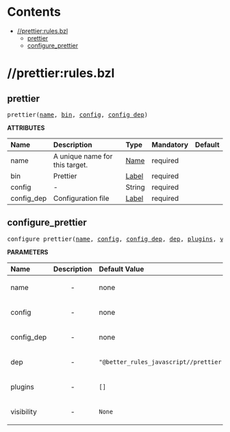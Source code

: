 # Contents

<!-- START doctoc generated TOC please keep comment here to allow auto update -->
<!-- DON'T EDIT THIS SECTION, INSTEAD RE-RUN doctoc TO UPDATE -->

- [//prettier:rules.bzl](#prettierrulesbzl)
  - [prettier](#prettier)
  - [configure_prettier](#configure_prettier)

<!-- END doctoc generated TOC please keep comment here to allow auto update -->

# //prettier:rules.bzl

<!-- Generated with Stardoc: http://skydoc.bazel.build -->

<a id="prettier"></a>

## prettier

<pre>
prettier(<a href="#prettier-name">name</a>, <a href="#prettier-bin">bin</a>, <a href="#prettier-config">config</a>, <a href="#prettier-config_dep">config_dep</a>)
</pre>

**ATTRIBUTES**

| Name                                       | Description                    | Type                                                                | Mandatory | Default |
| :----------------------------------------- | :----------------------------- | :------------------------------------------------------------------ | :-------- | :------ |
| <a id="prettier-name"></a>name             | A unique name for this target. | <a href="https://bazel.build/concepts/labels#target-names">Name</a> | required  |         |
| <a id="prettier-bin"></a>bin               | Prettier                       | <a href="https://bazel.build/concepts/labels">Label</a>             | required  |         |
| <a id="prettier-config"></a>config         | -                              | String                                                              | required  |         |
| <a id="prettier-config_dep"></a>config_dep | Configuration file             | <a href="https://bazel.build/concepts/labels">Label</a>             | required  |         |

<a id="configure_prettier"></a>

## configure_prettier

<pre>
configure_prettier(<a href="#configure_prettier-name">name</a>, <a href="#configure_prettier-config">config</a>, <a href="#configure_prettier-config_dep">config_dep</a>, <a href="#configure_prettier-dep">dep</a>, <a href="#configure_prettier-plugins">plugins</a>, <a href="#configure_prettier-visibility">visibility</a>)
</pre>

**PARAMETERS**

| Name                                                 | Description               | Default Value                                                  |
| :--------------------------------------------------- | :------------------------ | :------------------------------------------------------------- |
| <a id="configure_prettier-name"></a>name             | <p align="center"> - </p> | none                                                           |
| <a id="configure_prettier-config"></a>config         | <p align="center"> - </p> | none                                                           |
| <a id="configure_prettier-config_dep"></a>config_dep | <p align="center"> - </p> | none                                                           |
| <a id="configure_prettier-dep"></a>dep               | <p align="center"> - </p> | <code>"@better_rules_javascript//prettier:prettier_lib"</code> |
| <a id="configure_prettier-plugins"></a>plugins       | <p align="center"> - </p> | <code>[]</code>                                                |
| <a id="configure_prettier-visibility"></a>visibility | <p align="center"> - </p> | <code>None</code>                                              |
